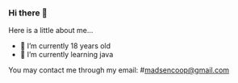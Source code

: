 ### Hi there 👋

Here is a little about me...

- 🔭 I’m currently 18 years old
- 🌱 I’m currently learning java

You may contact me through my email:
#madsencoop@gmail.com
